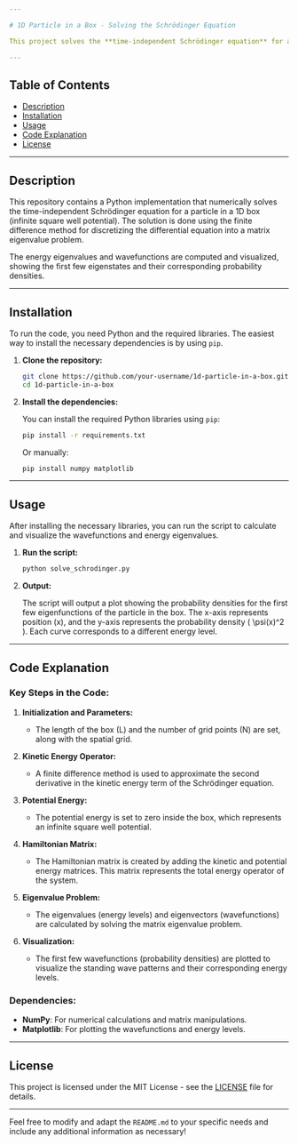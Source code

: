 ```yaml
---

# 1D Particle in a Box - Solving the Schrödinger Equation

This project solves the **time-independent Schrödinger equation** for a particle confined in a **1D infinite potential well** using the **finite difference method**. The solution calculates the energy eigenvalues and wavefunctions for the system and visualizes the probability densities for the first few energy levels.

---
```


## **Table of Contents**

- [Description](#description)
- [Installation](#installation)
- [Usage](#usage)
- [Code Explanation](#code-explanation)
- [License](#license)

---

## **Description**

This repository contains a Python implementation that numerically solves the time-independent Schrödinger equation for a particle in a 1D box (infinite square well potential). The solution is done using the finite difference method for discretizing the differential equation into a matrix eigenvalue problem.

The energy eigenvalues and wavefunctions are computed and visualized, showing the first few eigenstates and their corresponding probability densities.

---

## **Installation**

To run the code, you need Python and the required libraries. The easiest way to install the necessary dependencies is by using `pip`.

1. **Clone the repository:**

   ```bash
   git clone https://github.com/your-username/1d-particle-in-a-box.git
   cd 1d-particle-in-a-box
   ```

2. **Install the dependencies:**

   You can install the required Python libraries using `pip`:

   ```bash
   pip install -r requirements.txt
   ```

   Or manually:

   ```bash
   pip install numpy matplotlib
   ```

---

## **Usage**

After installing the necessary libraries, you can run the script to calculate and visualize the wavefunctions and energy eigenvalues.

1. **Run the script:**

   ```bash
   python solve_schrodinger.py
   ```

2. **Output:**

   The script will output a plot showing the probability densities for the first few eigenfunctions of the particle in the box. The x-axis represents position \(x\), and the y-axis represents the probability density \( \psi(x)^2 \). Each curve corresponds to a different energy level.

---

## **Code Explanation**

### Key Steps in the Code:

1. **Initialization and Parameters:**
   - The length of the box \(L\) and the number of grid points \(N\) are set, along with the spatial grid.
   
2. **Kinetic Energy Operator:**
   - A finite difference method is used to approximate the second derivative in the kinetic energy term of the Schrödinger equation.

3. **Potential Energy:**
   - The potential energy is set to zero inside the box, which represents an infinite square well potential.

4. **Hamiltonian Matrix:**
   - The Hamiltonian matrix is created by adding the kinetic and potential energy matrices. This matrix represents the total energy operator of the system.

5. **Eigenvalue Problem:**
   - The eigenvalues (energy levels) and eigenvectors (wavefunctions) are calculated by solving the matrix eigenvalue problem.

6. **Visualization:**
   - The first few wavefunctions (probability densities) are plotted to visualize the standing wave patterns and their corresponding energy levels.

### Dependencies:

- **NumPy**: For numerical calculations and matrix manipulations.
- **Matplotlib**: For plotting the wavefunctions and energy levels.

---

## **License**

This project is licensed under the MIT License - see the [LICENSE](LICENSE) file for details.

---

Feel free to modify and adapt the `README.md` to your specific needs and include any additional information as necessary!
